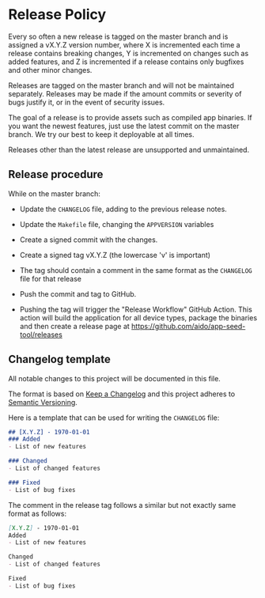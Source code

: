 Release Policy
==============

Every so often a new release is tagged on the master branch and is
assigned a vX.Y.Z version number, where X is incremented each time a release
contains breaking changes, Y is incremented on changes such as added features,
and Z is incremented if a release contains only bugfixes and other minor
changes.

Releases are tagged on the master branch and will not be maintained separately.
Releases may be made if the amount commits or severity of bugs justify it, or 
in the event of security issues.

The goal of a release is to provide assets such as compiled app binaries. If you 
want the newest features, just use the latest commit on the master branch.
We try our best to keep it deployable at all times.

Releases other than the latest release are unsupported and unmaintained.

Release procedure
-----------------

While on the master branch:

- Update the `CHANGELOG` file, adding to the previous release notes.

- Update the `Makefile` file, changing the `APPVERSION` variables

- Create a signed commit with the changes.

- Create a signed tag vX.Y.Z (the lowercase 'v' is important)

- The tag should contain a comment in the same format as the `CHANGELOG` file for that release

- Push the commit and tag to GitHub.

- Pushing the tag will trigger the "Release Workflow" GitHub Action. This action will build the application 
for all device types, package the binaries and then create a release page at https://github.com/aido/app-seed-tool/releases 

Changelog template
------------------

All notable changes to this project will be documented in this file.
 
The format is based on [Keep a Changelog](http://keepachangelog.com/)
and this project adheres to [Semantic Versioning](http://semver.org/).

Here is a template that can be used for writing the `CHANGELOG` file:

```markdown
## [X.Y.Z] - 1970-01-01
### Added
- List of new features

### Changed
- List of changed features

### Fixed
- List of bug fixes
```
The comment in the release tag follows a similar but not exactly same format as follows:
```markdown
[X.Y.Z] - 1970-01-01
Added
- List of new features

Changed
- List of changed features

Fixed
- List of bug fixes
```
